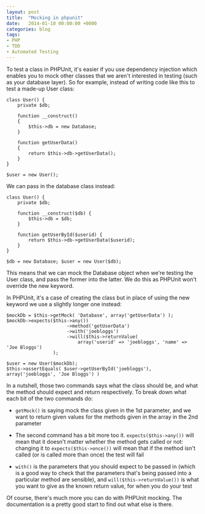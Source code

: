 ```yaml
---
layout: post
title:  "Mocking in phpunit"
date:   2014-01-10 00:00:00 +0000
categories: blog
tags:
- PHP
- TDD
- Automated Testing
---
```

To test a class in PHPUnit, it's easier if you use dependency injection which enables you to mock other classes that
we aren't interested in testing (such as your database layer). So for example, instead of writing code like this to
test a made-up User class:

```
class User() {
    private $db;

    function __construct()
    {
        $this->db = new Database;
    }

    function getUserData()
    {
        return $this->db->getUserData();
    }
}

$user = new User();
```

We can pass in the database class instead:

```
class User() {
    private $db;

    function __construct($db) {
        $this->db = $db;
    }

    function getUserById($userid) {
        return $this->db->getUserData($userid);
    }
}

$db = new Database; $user = new User($db);
```

This means that we can mock the Database object when we're testing the User class, and pass the former into the latter.
We do this as PHPUnit won't override the new keyword.

In PHPUnit, it's a case of creating the class but in place of using the new keyword we use a slightly longer one instead:

```
$mockDb = $this->getMock( 'Database', array('getUserData') );
$mockDb->expects($this->any())
                      ->method('getUserData')
                      ->with('joebloggs')
                      ->will($this->returnValue(
                          array('userid' => 'joebloggs', 'name' => 'Joe Bloggs')
                 );

$user = new User($mockDb);
$this->assertEquals( $user->getUserById('joebloggs'), array('joebloggs', 'Joe Bloggs') )
```

In a nutshell, those two commands says what the class should be, and what the method should expect and return
respectively. To break down what each bit of the two commands do:


 * `getMock()` is saying mock the class given in the 1st parameter, and we want to return given values for the methods
 given in the array in the 2nd parameter

 * The second command has a bit more too it. `expects($this->any())` will mean that it doesn't matter whether the
 method gets called or not: changing it to `expects($this->once())` will mean that if the method isn't called (or is
 called more than once) the test will fail

 * `with()` is the parameters that you should expect to be passed in (which is a good way to check that the parameters
 that's being passed into a particular method are sensible), and `will($this->returnValue())` is what you want to give as
 the known return value, for when you do your test

Of course, there's much more you can do with PHPUnit mocking. The documentation is a pretty good start to find out what else is there.
